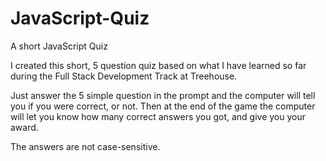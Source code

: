 # JavaScript-Quiz
A short JavaScript Quiz

I created this short, 5 question quiz based on what I have learned so far during the Full Stack Development Track at Treehouse. 

Just answer the 5 simple question in the prompt and the computer will tell you if you were correct, or not. Then at the end of the game the computer will let you know how many correct answers you got, and give you your award. 

The answers are not case-sensitive. 
